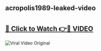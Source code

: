 ## acropolis1989-leaked-video 

# <h2><a href="http://freeplayer.one?title=acropolis1989-leaked-video&ref=21J">🔗 Click to Watch 👉🔴 VIDEO</a></h2>

<a href="http://freeplayer.one?title=acropolis1989-leaked-video&ref=21J" rel="nofollow" data-target="animated-image.originalLink"><img src="https://i.ibb.co.com/xMMVF88/686577567.gif" alt="Viral Video Original" style="max-width: 100%; display: inline-block;" data-target="animated-image.originalImage"></a>

